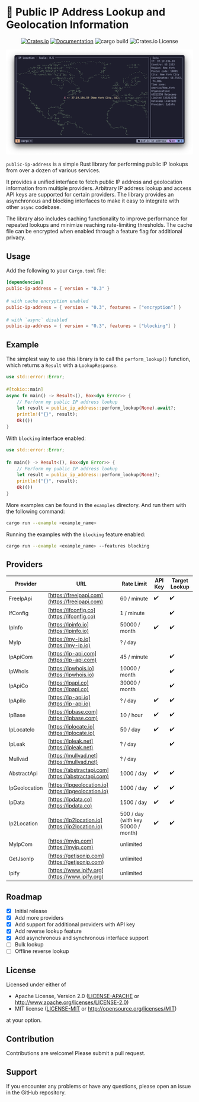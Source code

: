 # 🔎 Public IP Address Lookup and Geolocation Information

<div align="center">
  
  [![Crates.io](https://img.shields.io/crates/v/public-ip-address.svg)](https://crates.io/crates/public-ip-address)
  [![Documentation](https://docs.rs/public-ip-address/badge.svg)](https://docs.rs/public-ip-address)
  ![cargo build](https://github.com/ghztomash/public-ip-address/actions/workflows/ci.yml/badge.svg)
  ![Crates.io License](https://img.shields.io/crates/l/public-ip-address)

</div>

![Demo](./assets/map_example.png)

`public-ip-address` is a simple Rust library for performing public IP lookups from over a dozen of various services.

It provides a unified interface to fetch public IP address and geolocation information from multiple providers.
Arbitrary IP address lookup and access API keys are supported for certain providers.
The library provides an asynchronous and blocking interfaces to make it easy to integrate with other `async` codebase.

The library also includes caching functionality to improve performance for repeated lookups
and minimize reaching rate-limiting thresholds.
The cache file can be encrypted when enabled through a feature flag for additional privacy.

## Usage

Add the following to your `Cargo.toml` file:

```toml
[dependencies]
public-ip-address = { version = "0.3" }

# with cache encryption enabled
public-ip-address = { version = "0.3", features = ["encryption"] }

# with `async` disabled
public-ip-address = { version = "0.3", features = ["blocking"] }
```

## Example

The simplest way to use this library is to call the `perform_lookup()` function, which returns a `Result` with a `LookupResponse`.

```rust
use std::error::Error;

#[tokio::main]
async fn main() -> Result<(), Box<dyn Error>> {
    // Perform my public IP address lookup
    let result = public_ip_address::perform_lookup(None).await?;
    println!("{}", result);
    Ok(())
}
```

With `blocking` interface enabled:

```rust
use std::error::Error;

fn main() -> Result<(), Box<dyn Error>> {
    // Perform my public IP address lookup
    let result = public_ip_address::perform_lookup(None)?;
    println!("{}", result);
    Ok(())
}
```

More examples can be found in the `examples` directory. And run them with the following command:

```bash
cargo run --example <example_name>
```

Running the examples with the `blocking` feature enabled:

```bash
cargo run --example <example_name> --features blocking
```

## Providers

| Provider | URL | Rate Limit | API Key | Target Lookup |
| --- | --- | --- | --- | --- |
| FreeIpApi | [https://freeipapi.com](https://freeipapi.com) | 60 / minute | ✔️ | ✔️ |
| IfConfig | [https://ifconfig.co](https://ifconfig.co) | 1 / minute |  | ✔️ |
| IpInfo | [https://ipinfo.io](https://ipinfo.io) | 50000 / month | ✔️ | ✔️ |
| MyIp | [https://my-ip.io](https://my-ip.io) | ? / day | ️ | ️ |
| IpApiCom | [https://ip-api.com](https://ip-api.com) | 45 / minute |  | ✔️ |
| IpWhoIs | [https://ipwhois.io](https://ipwhois.io) | 10000 / month | ️ | ✔️ |
| IpApiCo | [https://ipapi.co](https://ipapi.co) | 30000 / month |  | ✔️ |
| IpApiIo | [https://ip-api.io](https://ip-api.io) | ? / day | ✔️ | ✔️ |
| IpBase | [https://ipbase.com](https://ipbase.com) | 10 / hour | ✔️ | ✔️ |
| IpLocateIo | [https://iplocate.io](https://iplocate.io) | 50 / day | ✔️ | ✔️ |
| IpLeak | [https://ipleak.net](https://ipleak.net) | ? / day | ️ | ✔️ |
| Mullvad | [https://mullvad.net](https://mullvad.net) | ? / day | ️ | ️ |
| AbstractApi | [https://abstractapi.com](https://abstractapi.com) | 1000 / day | ✔️ | ✔️ |
| IpGeolocation | [https://ipgeolocation.io](https://ipgeolocation.io) | 1000 / day | ✔️ | ✔️ |
| IpData | [https://ipdata.co](https://ipdata.co) | 1500 / day | ✔️ | ✔️ |
| Ip2Location | [https://ip2location.io](https://ip2location.io) | 500 / day (with key 50000 / month) | ✔️ | ✔️ |
| MyIpCom | [https://myip.com](https://myip.com) | unlimited | ️ | ️ |
| GetJsonIp | [https://getjsonip.com](https://getjsonip.com) | unlimited | ️ | ️ |
| Ipify | [https://www.ipify.org](https://www.ipify.org) | unlimited | ️ | ️ |

## Roadmap

- [x] Initial release
- [x] Add more providers
- [x] Add support for additional providers with API key
- [x] Add reverse lookup feature
- [x] Add asynchronous and synchronous interface support
- [ ] Bulk lookup
- [ ] Offline reverse lookup

## License

Licensed under either of

- Apache License, Version 2.0
   ([LICENSE-APACHE](LICENSE-APACHE) or <http://www.apache.org/licenses/LICENSE-2.0>)
- MIT license
   ([LICENSE-MIT](LICENSE-MIT) or <http://opensource.org/licenses/MIT>)

at your option.

## Contribution

Contributions are welcome! Please submit a pull request.

## Support

If you encounter any problems or have any questions, please open an issue in the GitHub repository.

